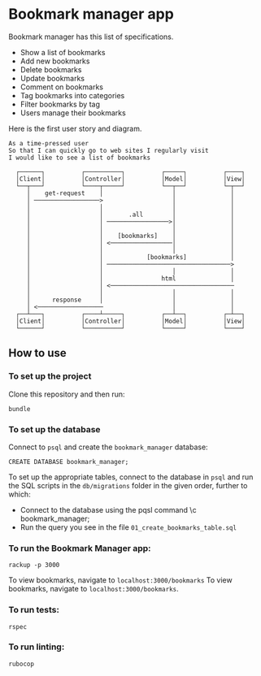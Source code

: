 Bookmark manager app
====================
Bookmark manager has this list of specifications.

  - Show a list of bookmarks
  - Add new bookmarks
  - Delete bookmarks
  - Update bookmarks
  - Comment on bookmarks
  - Tag bookmarks into categories
  - Filter bookmarks by tag
  - Users manage their bookmarks

Here is the first user story and diagram.
```
As a time-pressed user
So that I can quickly go to web sites I regularly visit
I would like to see a list of bookmarks
```
```
  ┌──────┐          ┌──────────┐          ┌─────┐          ┌────┐
  │Client│          │Controller│          │Model│          │View│
  └──┬───┘          └────┬─────┘          └──┬──┘          └─┬──┘
     │    get-request    │                   │               │
     │ ──────────────────>                   │               │
     │                   │                   │               │
     │                   │       .all        │               │
     │                   │ ─────────────────>│               │
     │                   │                   │               │
     │                   │    [bookmarks]    │               │
     │                   │ <─────────────────│               │
     │                   │                   │               │
     │                   │            [bookmarks]            │
     │                   │ ──────────────────────────────────>
     │                   │                   │               │
     │                   │                html               │
     │                   │ <──────────────────────────────────
     │                   │                   │               │
     │      response     │                   │               │
     │ <──────────────────                   │               │
  ┌──┴───┐          ┌────┴─────┐          ┌──┴──┐          ┌─┴──┐
  │Client│          │Controller│          │Model│          │View│
  └──────┘          └──────────┘          └─────┘          └────┘
  ```
## How to use
### To set up the project
Clone this repository and then run:
```
bundle
```

### To set up the database

Connect to `psql` and create the `bookmark_manager` database:

```
CREATE DATABASE bookmark_manager;
```

To set up the appropriate tables, connect to the database in `psql` and run the SQL scripts in the `db/migrations` folder in the given order, further to which:
- Connect to the database using the pqsl command \c bookmark_manager;
- Run the query you see in the file `01_create_bookmarks_table.sql`

### To run the Bookmark Manager app:

```
rackup -p 3000
```

To view bookmarks, navigate to `localhost:3000/bookmarks`
To view bookmarks, navigate to `localhost:3000/bookmarks`.

### To run tests:
```
rspec
```
### To run linting:
```
rubocop
```